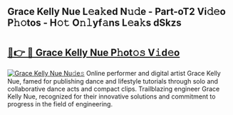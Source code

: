 ## Grace Kelly Nue L𝚎a𝚔ed N𝚞𝚍e - Part-oT2 Vi𝚍𝚎o P𝚑𝚘tos - H𝚘𝚝 O𝚗𝚕yf𝚊ns L𝚎a𝚔s dSkzs

# <h2><a href="http://kf5qhoq.oniu.top/?m=Grace+Kelly+Nue">🔗👉 🔴 Grace Kelly Nue P𝚑ot𝚘𝚜 V𝚒d𝚎o</a></h2>

[![Grace Kelly Nue Nu𝚍e𝚜](https://i.imgur.com/0qMVB7G.gif)](http://kf5qhoq.oniu.top/?m=Grace+Kelly+Nue)
Online performer and digital artist Grace Kelly Nue, famed for publishing dance and lifestyle tutorials through solo and collaborative dance acts and compact clips. Trailblazing engineer Grace Kelly Nue, recognized for their innovative solutions and commitment to progress in the field of engineering.  
